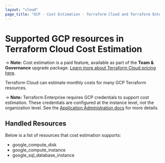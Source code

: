 ```yaml
---
layout: "cloud"
page_title: "GCP - Cost Estimation - Terraform Cloud and Terraform Enterprise"
---
```


# Supported GCP resources in Terraform Cloud Cost Estimation

-> **Note:** Cost estimation is a paid feature, available as part of the **Team & Governance** upgrade package. [Learn more about Terraform Cloud pricing here](https://www.hashicorp.com/products/terraform/pricing/).

Terraform Cloud can estimate monthly costs for many GCP Terraform resources.

-> **Note:** Terraform Enterprise requires GCP credentials to support cost estimation. These credentials are configured at the instance level, not the organization level. See the [Application Administration docs](/docs/enterprise/admin/integration.html) for more details.

## Handled Resources

Below is a list of resources that cost estimation supports:

* google_compute_disk
* google_compute_instance
* google_sql_database_instance
